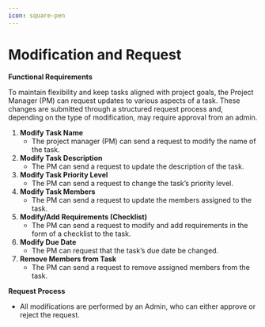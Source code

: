 ```yaml
---
icon: square-pen
---
```


# Modification and Request

**Functional Requirements**

To maintain flexibility and keep tasks aligned with project goals, the Project Manager (PM) can request updates to various aspects of a task. These changes are submitted through a structured request process and, depending on the type of modification, may require approval from an admin.

1. **Modify Task Name**
   * The project manager (PM) can send a request to modify the name of the task.
2. **Modify Task Description**
   * The PM can send a request to update the description of the task.
3. **Modify Task Priority Level**
   * The PM can send a request to change the task’s priority level.
4. **Modify Task Members**
   * The PM can send a request to update the members assigned to the task.
5. **Modify/Add Requirements (Checklist)**
   * The PM can send a request to modify and add requirements in the form of a checklist to the task.
6. **Modify Due Date**
   * The PM can request that the task’s due date be changed.
7. **Remove Members from Task**
   * The PM can send a request to remove assigned members from the task.

**Request Process**

* All modifications are performed by an Admin, who can either approve or reject the request.

